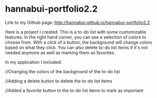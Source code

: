 # hannabui-portfolio2.2

Link to my Github page: http://hannabui.github.io/hannabui-portfolio2.2

Here is a project I created. This is a to-do list with some customizable features.
In the right hand corner, you can see a selection of colors to choose from. With a click
of a button, the background will change colors based on what they click. You can also delete
to-do list items if it's not needed anymore as well as marking them as favorites.

In my application I included:

//Changing the colors of the background of the to-do list

//Adding a delete button to delete the to-do list items

//Added a favorite button to the to-do list items to mark as important
